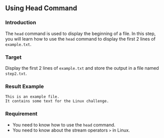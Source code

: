 ## Using Head Command

### Introduction

The `head` command is used to display the beginning of a file. In this step, you will learn how to use the `head` command to display the first 2 lines of `example.txt`.

### Target

Display the first 2 lines of `example.txt` and store the output in a file named `step2.txt`.

### Result Example

```text
This is an example file.
It contains some text for the Linux challenge.
```

### Requirement

- You need to know how to use the `head` command.
- You need to know about the stream operators `>` in Linux.

